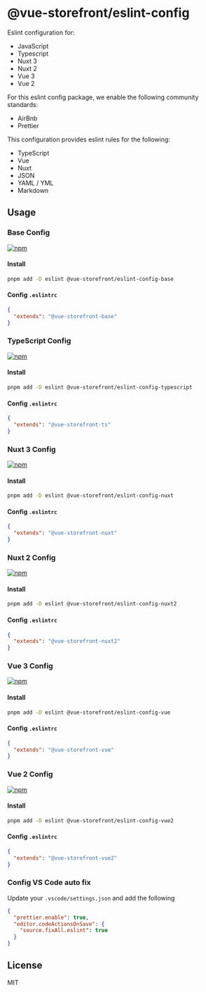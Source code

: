 # @vue-storefront/eslint-config

Eslint configuration for:
- JavaScript
- Typescript
- Nuxt 3
- Nuxt 2
- Vue 3
- Vue 2


For this eslint config package, we enable the following community standards:
- AirBnb
- Prettier

This configuration provides eslint rules for the following:
- TypeScript
- Vue
- Nuxt
- JSON
- YAML / YML
- Markdown

## Usage

### Base Config
[![npm](https://img.shields.io/npm/v/@vue-storefront/eslint-config-base)](https://npmjs.com/package/@vue-storefront/eslint-config-base)
#### Install
```bash
pnpm add -D eslint @vue-storefront/eslint-config-base
```

#### Config `.eslintrc`
```json
{
  "extends": "@vue-storefront-base"
}
```

### TypeScript Config
[![npm](https://img.shields.io/npm/v/@vue-storefront/eslint-config-typescript)](https://npmjs.com/package/@vue-storefront/eslint-config-typescript)
#### Install
```bash
pnpm add -D eslint @vue-storefront/eslint-config-typescript
```

#### Config `.eslintrc`
```json
{
  "extends": "@vue-storefront-ts"
}
```

### Nuxt 3 Config
[![npm](https://img.shields.io/npm/v/@vue-storefront/eslint-config-nuxt)](https://npmjs.com/package/@vue-storefront/eslint-config-nuxt)
#### Install
```bash
pnpm add -D eslint @vue-storefront/eslint-config-nuxt
```

#### Config `.eslintrc`
```json
{
  "extends": "@vue-storefront-nuxt"
}
```

### Nuxt 2 Config
[![npm](https://img.shields.io/npm/v/@vue-storefront/eslint-config-nuxt2)](https://npmjs.com/package/@vue-storefront/eslint-config-nuxt2)
#### Install
```bash
pnpm add -D eslint @vue-storefront/eslint-config-nuxt2
```

#### Config `.eslintrc`
```json
{
  "extends": "@vue-storefront-nuxt2"
}
```

### Vue 3 Config
[![npm](https://img.shields.io/npm/v/@vue-storefront/eslint-config-vue)](https://npmjs.com/package/@vue-storefront/eslint-config-vue)
#### Install
```bash
pnpm add -D eslint @vue-storefront/eslint-config-vue
```

#### Config `.eslintrc`
```json
{
  "extends": "@vue-storefront-vue"
}
```

### Vue 2 Config
[![npm](https://img.shields.io/npm/v/@vue-storefront/eslint-config-vue2)](https://npmjs.com/package/@vue-storefront/eslint-config-vue2)
#### Install

```bash
pnpm add -D eslint @vue-storefront/eslint-config-vue2
```

#### Config `.eslintrc`
```json
{
  "extends": "@vue-storefront-vue2"
}
```

### Config VS Code auto fix

Update your `.vscode/settings.json` and add the following

```json
{
  "prettier.enable": true,
  "editor.codeActionsOnSave": {
    "source.fixAll.eslint": true
  }
}
```

## License

MIT
